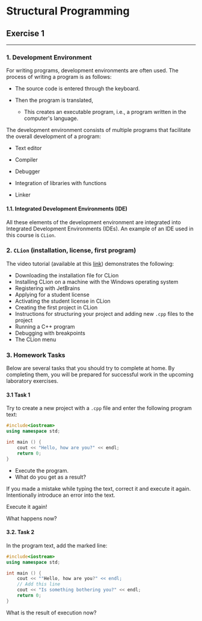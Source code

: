 # Structural Programming
## Exercise 1

***

### 1. Development Environment

For writing programs, development environments are often used. The process of writing a program is as follows:

- The source code is entered through the keyboard.

- Then the program is translated,

  - This creates an executable program, i.e., a program written in the computer's language.

The development environment consists of multiple programs that facilitate the overall development of a program:

- Text editor

- Compiler

- Debugger

- Integration of libraries with functions

- Linker

#### 1.1. Integrated Development Environments (IDE)
All these elements of the development environment are integrated into Integrated Development Environments (IDEs). An example of an IDE used in this course is `CLion`.

### 2. `CLion` (installation, license, first program)

The video tutorial (available at this [link](https://www.youtube.com/watch?v=q22pBoHHHEE)) demonstrates the following:

- Downloading the installation file for CLion
- Installing CLion on a machine with the Windows operating system
- Registering with JetBrains
- Applying for a student license
- Activating the student license in CLion
- Creating the first project in CLion
- Instructions for structuring your project and adding new `.cpp` files to the project
- Running a C++ program
- Debugging with breakpoints
- The CLion menu

### 3. Homework Tasks

Below are several tasks that you should try to complete at home. By completing them, you will be prepared for successful work in the upcoming laboratory exercises.

#### 3.1 Task 1

Try to create a new project with a `.cpp` file and enter the following program text:

```cpp
#include<iostream>
using namespace std;

int main () {
    cout << "Hello, how are you?" << endl;
    return 0;
}
```

- Execute the program.
- What do you get as a result?

If you made a mistake while typing the text, correct it and execute it again. Intentionally introduce an error into the text.

Execute it again!

What happens now?

#### 3.2. Task 2
In the program text, add the marked line:

```cpp
#include<iostream>
using namespace std;

int main () {
    cout << ""Hello, how are you?" << endl;
    // Add this line
    cout << "Is something bothering you?" << endl;
    return 0;
}
```

What is the result of execution now?
